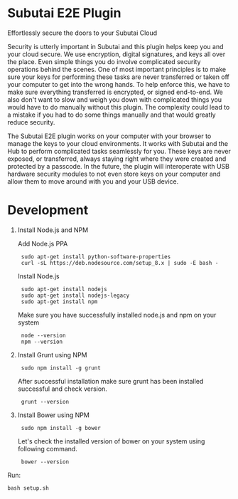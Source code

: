 # Subutai E2E Plugin
Effortlessly secure the doors to your Subutai Cloud

Security is utterly important in Subutai and this plugin helps keep you and your cloud secure. We use encryption, digital signatures, and keys all over the place. Even simple things you do involve complicated security operations behind the scenes. One of most important principles is to make sure your keys for performing these tasks are never transferred or taken off your computer to get into the wrong hands. To help enforce this, we have to make sure everything transferred is encrypted, or signed end-to-end. We also don't want to slow and weigh you down with complicated things you would have to do manually without this plugin. The complexity could lead to a mistake if you had to do some things manually and that would greatly reduce security.

The Subutai E2E plugin works on your computer with your browser to manage the keys to your cloud environments. It works with Subutai and the Hub to perform complicated tasks seamlessly for you. These keys are never exposed, or transferred, always staying right where they were created and protected by a passcode. In the future, the plugin will interoperate with USB hardware security modules to not even store keys on your computer and allow them to move around with you and your USB device.

# Development


1) Install Node.js and NPM
    
    Add Node.js PPA
        
        sudo apt-get install python-software-properties
        curl -sL https://deb.nodesource.com/setup_8.x | sudo -E bash -

    Install Node.js
    
        sudo apt-get install nodejs
        sudo apt-get install nodejs-legacy
        sudo apt-get install npm

    Make sure you have successfully installed node.js and npm on your system

        node --version
        npm --version
        
2) Install Grunt using NPM
        
        sudo npm install -g grunt
        
    After successful installation make sure grunt has been installed successful and check version.
        
        grunt --version
 
3) Install Bower using NPM

        sudo npm install -g bower
    
    Let's check the installed version of bower on your system using following command.
        
        bower --version
        
Run:

    bash setup.sh
